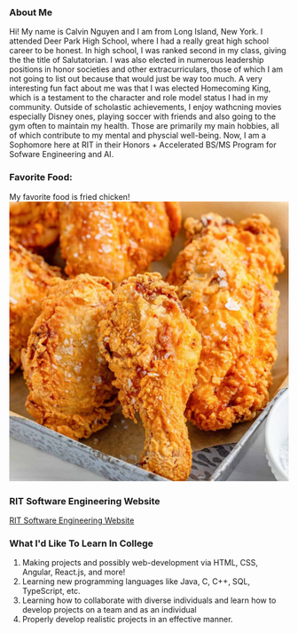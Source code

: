 <h3>About Me</h3>
Hi! My name is Calvin Nguyen and I am from Long Island, New York. I attended Deer Park High School, where I had a really great high school career to be honest. 
In high school, I was ranked second in my class, giving the the title of Salutatorian. I was also elected in numerous leadership positions in honor societies and 
other extracurriculars, those of which I am not going to list out because that would just be way too much. A very interesting fun fact about me was that I was 
elected Homecoming King, which is a testament to the character and role model status I had in my community. Outside of scholastic achievements, I enjoy wathcning movies especially Disney ones, 
playing soccer with friends and also going to the gym often to maintain my health. Those are primarily my main hobbies, all of which contribute to my mental and physcial well-being. Now, I am a Sophomore here at RIT in their Honors + Accelerated BS/MS Program for Sofware Engineering and AI.

<h3>Favorite Food:</h3>
My favorite food is fried chicken!
<img src="thumbnail-Southern-Fried-Chicken-scaled.jpg">

<h3>RIT Software Engineering Website</h3>
<a href="https://www.rit.edu/computing/department-software-engineering">RIT Software Engineering Website</a>

<h3>What I'd Like To Learn In College</h3>

<ol>
  <li>Making projects and possibly web-development via HTML, CSS, Angular, React.js, and more!</li>
  <li>Learning new programming languages like Java, C, C++, SQL, TypeScript, etc. </li>
  <li>Learning how to collaborate with diverse individuals and learn how to develop projects on a team and as an individual</li>
  <li>Properly develop realistic projects in an effective manner.</li>
</ol>



